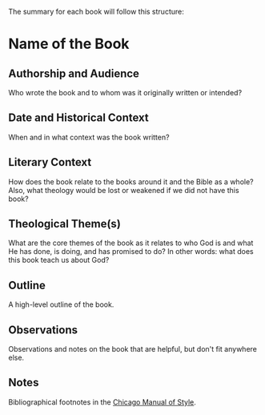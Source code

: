 The summary for each book will follow this structure:

# Name of the Book

## Authorship and Audience
Who wrote the book and to whom was it originally written or intended?

## Date and Historical Context
When and in what context was the book written?

## Literary Context
How does the book relate to the books around it and the Bible as a whole? Also, what theology would be lost or weakened if we did not have this book?

## Theological Theme(s)
What are the core themes of the book as it relates to who God is and what He has done, is doing, and has promised to do? In other words: what does this book teach us about God?

## Outline
A high-level outline of the book.

## Observations
Observations and notes on the book that are helpful, but don't fit anywhere else.

## Notes
Bibliographical footnotes in the [Chicago Manual of Style](http://www.chicagomanualofstyle.org/home.html).
